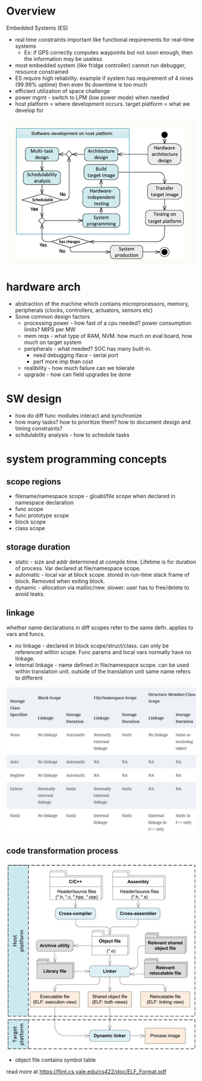 # Overview
Embedded Systems (ES)
* real time constraints important like functional requirements for real-time systems
  * Ex: if GPS correctly computes waypoints but not soon enough, then the information may be useless
* most embedded system (like fridge controller) cannot run debugger, resource constrained
* ES require high reliability. example if system has requirement of 4 nines (99.99% uptime) then even 9s downtime is too much
* efficient utilization of space challenge
* power mgmt - switch to LPM (low power mode) when needed
* host platform = where development occurs. target platform = what we develop for

![Alt text](image.png)

# hardware arch

* abstraction of the machine which contains microprocessors, memory, peripherals (clocks, controllers, actuators, sensors etc)
* Some common design factors
  * processing power - how fast of a cpu needed? power consumption limits? MIPS per MW
  * mem reqs - what type of RAM, NVM. how much on eval board, how much on target system
  * peripherals - what needed? SOC has many built-in.
    * need debugging iface - serial port
    * perf more imp than cost
  * realibility - how much failure can we tolerate
  * upgrade - how can field upgrades be done

# SW design

* how do diff func modules interact and synchronize
* how many tasks? how to prioritize them? how to document design and timing constraints?
* schdulability analysis - how to schedule tasks

# system programming concepts

## scope regions

* filename/namespace scope - gloabl/file scope when declared in namespace declaration
* func scope
* func prototype scope
* block scope
* class scope

## storage duration

* static - size and addr determined at compile time. Lifetime is for duration of process. Var declared at file/namespace scope.
* automatic - local var at block scope. stored in run-time stack frame of block. Removed when exiting block.
* dynamic - allocation via malloc/new. slower. user has to free/delete to avoid leaks.

## linkage

whether name declarations in diff scopes refer to the same defn. applies to vars and funcs.

* no linkage - declared in block scope/struct/class. can only be referenced within scope. Func params and local vars normally have no linkage.
* internal linkage - name defined in file/namespace scope. can be used within translation unit. outside of the translation unit same name refers to different 

![Alt text](image-1.png)

## code  transformation process

![Alt text](image-2.jpg)

* object file contains symbol table


read more at https://flint.cs.yale.edu/cs422/doc/ELF_Format.pdf

